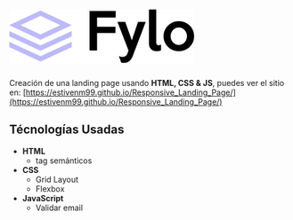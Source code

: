 # ![logo fylo](./images/logo.svg)

Creación de una landing page usando **HTML, CSS & JS**, puedes ver el sitio en: [https://estivenm99.github.io/Responsive_Landing_Page/](https://estivenm99.github.io/Responsive_Landing_Page/)

## Técnologías Usadas

* **HTML**
  * tag semánticos
* **CSS**
  * Grid Layout
  * Flexbox
* **JavaScript**
  * Validar email
